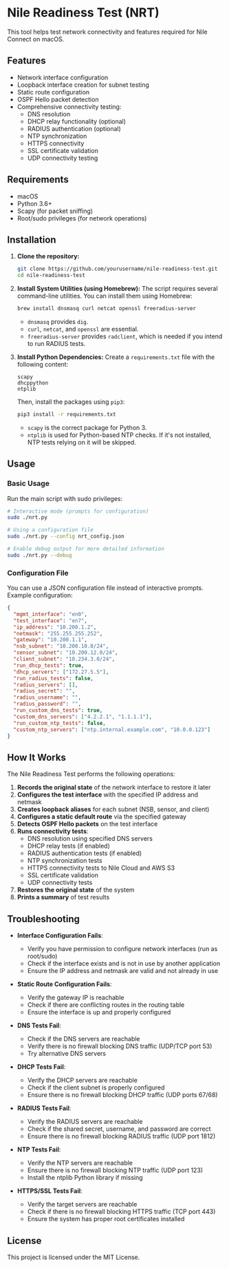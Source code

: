 # Nile Readiness Test (NRT)

This tool helps test network connectivity and features required for Nile Connect on macOS.

## Features

- Network interface configuration
- Loopback interface creation for subnet testing
- Static route configuration
- OSPF Hello packet detection
- Comprehensive connectivity testing:
  - DNS resolution
  - DHCP relay functionality (optional)
  - RADIUS authentication (optional)
  - NTP synchronization
  - HTTPS connectivity
  - SSL certificate validation
  - UDP connectivity testing

## Requirements

- macOS
- Python 3.6+
- Scapy (for packet sniffing)
- Root/sudo privileges (for network operations)

## Installation

1.  **Clone the repository:**
    ```bash
    git clone https://github.com/yourusername/nile-readiness-test.git
    cd nile-readiness-test
    ```

2.  **Install System Utilities (using Homebrew):**
    The script requires several command-line utilities. You can install them using Homebrew:
    ```bash
    brew install dnsmasq curl netcat openssl freeradius-server
    ```
    *   `dnsmasq` provides `dig`.
    *   `curl`, `netcat`, and `openssl` are essential.
    *   `freeradius-server` provides `radclient`, which is needed if you intend to run RADIUS tests.

3.  **Install Python Dependencies:**
    Create a `requirements.txt` file with the following content:
    ```
    scapy
    dhcppython
    ntplib
    ```
    Then, install the packages using `pip3`:
    ```bash
    pip3 install -r requirements.txt
    ```
    *   `scapy` is the correct package for Python 3.
    *   `ntplib` is used for Python-based NTP checks. If it's not installed, NTP tests relying on it will be skipped.

## Usage

### Basic Usage

Run the main script with sudo privileges:

```bash
# Interactive mode (prompts for configuration)
sudo ./nrt.py

# Using a configuration file
sudo ./nrt.py --config nrt_config.json

# Enable debug output for more detailed information
sudo ./nrt.py --debug
```

### Configuration File

You can use a JSON configuration file instead of interactive prompts. Example configuration:

```json
{
  "mgmt_interface": "en0",
  "test_interface": "en7",
  "ip_address": "10.200.1.2",
  "netmask": "255.255.255.252",
  "gateway": "10.200.1.1",
  "nsb_subnet": "10.200.10.0/24",
  "sensor_subnet": "10.200.12.0/24",
  "client_subnet": "10.234.3.0/24",
  "run_dhcp_tests": true,
  "dhcp_servers": ["172.27.5.5"],
  "run_radius_tests": false,
  "radius_servers": [],
  "radius_secret": "",
  "radius_username": "",
  "radius_password": "",
  "run_custom_dns_tests": true,
  "custom_dns_servers": ["4.2.2.1", "1.1.1.1"],
  "run_custom_ntp_tests": false,
  "custom_ntp_servers": ["ntp.internal.example.com", "10.0.0.123"]
}
```

## How It Works

The Nile Readiness Test performs the following operations:

1. **Records the original state** of the network interface to restore it later
2. **Configures the test interface** with the specified IP address and netmask
3. **Creates loopback aliases** for each subnet (NSB, sensor, and client)
4. **Configures a static default route** via the specified gateway
5. **Detects OSPF Hello packets** on the test interface
6. **Runs connectivity tests**:
   - DNS resolution using specified DNS servers
   - DHCP relay tests (if enabled)
   - RADIUS authentication tests (if enabled)
   - NTP synchronization tests
   - HTTPS connectivity tests to Nile Cloud and AWS S3
   - SSL certificate validation
   - UDP connectivity tests
7. **Restores the original state** of the system
8. **Prints a summary** of test results

## Troubleshooting

- **Interface Configuration Fails**:
  - Verify you have permission to configure network interfaces (run as root/sudo)
  - Check if the interface exists and is not in use by another application
  - Ensure the IP address and netmask are valid and not already in use

- **Static Route Configuration Fails**:
  - Verify the gateway IP is reachable
  - Check if there are conflicting routes in the routing table
  - Ensure the interface is up and properly configured

- **DNS Tests Fail**:
  - Check if the DNS servers are reachable
  - Verify there is no firewall blocking DNS traffic (UDP/TCP port 53)
  - Try alternative DNS servers

- **DHCP Tests Fail**:
  - Verify the DHCP servers are reachable
  - Check if the client subnet is properly configured
  - Ensure there is no firewall blocking DHCP traffic (UDP ports 67/68)

- **RADIUS Tests Fail**:
  - Verify the RADIUS servers are reachable
  - Check if the shared secret, username, and password are correct
  - Ensure there is no firewall blocking RADIUS traffic (UDP port 1812)

- **NTP Tests Fail**:
  - Verify the NTP servers are reachable
  - Ensure there is no firewall blocking NTP traffic (UDP port 123)
  - Install the ntplib Python library if missing

- **HTTPS/SSL Tests Fail**:
  - Verify the target servers are reachable
  - Check if there is no firewall blocking HTTPS traffic (TCP port 443)
  - Ensure the system has proper root certificates installed

## License

This project is licensed under the MIT License.
